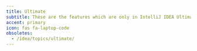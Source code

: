 ```yaml
---
title: Ultimate
subtitle: These are the features which are only in IntelliJ IDEA Ultimate
accent: primary
icon: fas fa-laptop-code
obsoletes:
  - /idea/topics/ultimate/
---
```

